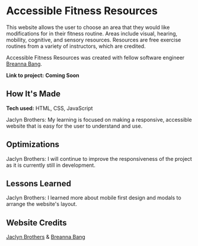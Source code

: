 # Accessible Fitness Resources
This website allows the user to choose an area that they would like modifications for in their fitness routine. Areas include visual, hearing, mobility, cognitive, and sensory resources. Resources are free exercise routines from a variety of instructors, which are credited. 

Accessible Fitness Resources was created with fellow software engineer <a href="https://github.com/BreaBang">Breanna Bang</a>.

**Link to project:** **Coming Soon**

## How It's Made

**Tech used:** HTML, CSS, JavaScript

Jaclyn Brothers: My learning is focused on making a responsive, accessible website that is easy for the user to understand and use.

## Optimizations
Jaclyn Brothers: I will continue to improve the responsiveness of the project as it is currently still in development.  

## Lessons Learned
Jaclyn Brothers: I learned more about mobile first design and modals to arrange the website's layout. 

## Website Credits

<a href="https://jaclynbrothers.com/">Jaclyn Brothers</a> & <a href="https://breannabang.com/">Breanna Bang</a>
